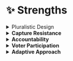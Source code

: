 # ✨ Strengths

<details>

<summary>Pluralistic Design</summary>

Pluralism is our primary design consideration. Nearly all of the coordination, creativity, and decision-making is left up to the individual Grant Ships.

</details>

<details>

<summary><strong>Capture Resistance</strong></summary>

This game decomposes the traditional, centralized grants-giving committee pattern and distributes power and responsibility among Grant Ships, Referees, and the voting community - each serving as a check and balance on the others.

</details>

<details>

<summary><strong>Accountability</strong></summary>

Each Grant Ship is incentivized to monitor, document, and report on progress made by grant recipients. Grant recipients are incentivized to produce results and disclose progress to receive more funding in the following season.

</details>

<details>

<summary><strong>Voter Participation</strong></summary>

This game is a spectator sport, designed to be fun to play and watch. This is necessary to ensure the ecosystem stays involved and provides the right incentives and signals.

</details>

<details>

<summary><strong>Adaptive Approach</strong></summary>

Through token-weighted voting, Arbitrum DAO creates the selective pressure that forces Grant Ships to evolve. As Arbitrum evolves, so will its grants program.

</details>


